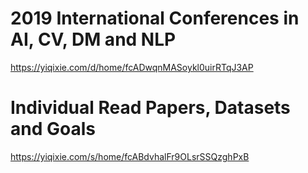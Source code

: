 # 2019 International Conferences in AI, CV, DM and NLP 

https://yiqixie.com/d/home/fcADwqnMASoykl0uirRTqJ3AP

# Individual Read Papers, Datasets and Goals

https://yiqixie.com/s/home/fcABdvhalFr9OLsrSSQzghPxB